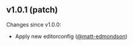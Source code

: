 ## v1.0.1 (patch)

Changes since v1.0.0:

- Apply new editorconfig ([@matt-edmondson](https://github.com/matt-edmondson))


